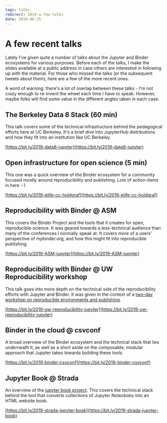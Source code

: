 ```yaml
---
tags: talks
redirect: 2019-a-few-talks
date: 2019-06-25
---
```


# A few recent talks

Lately I've given quite a number of talks about the Jupyter and Binder
ecosystems for various purposes. Before each of the talks, I make the
slides available at a public address in case others are interested in
following up with the material. For those who missed the talks (or the
subsequent tweets about them), here are a few of the more recent ones.

A word of warning: there's a lot of overlap between these talks - I'm not
crazy enough to re-invent the wheel each time I have to speak. However, maybe
folks will find some value in the different angles taken in each case.

## The Berkeley Data 8 Stack (60 min)

This talk covers some of the technical infrastructure behind the pedagogical
efforts here at UC Berkeley. It's a brief dive into JupyterHub distributions
and how they fit into an institution like UC Berkeley.

[https://bit.ly/2019-data8-jupyter](https://bit.ly/2019-data8-jupyter)

## Open infrastructure for open science (5 min)

This one was a quick overview of the Binder ecosystem for a community focused
mostly around reproducibility and publishing. Lots of action-items in here :-)

[https://bit.ly/2019-elife-cc-holdgraf](https://bit.ly/2019-elife-cc-holdgraf)

## Reproducibility with Binder @ ASM

This covers the Binder Project and the tools that it creates for open, reproducible
science. It was geared towards a less-technical audience than many of the
conferences I normally speak at. It covers more of a users' perspective of mybinder.org,
and how this might fit into reproducible publishing.

[https://bit.ly/2019-ASM-jupyter](https://bit.ly/2019-ASM-jupyter)

## Reproducibility with Binder @ UW Reproducibility workshop

This talk goes into more depth on the technical side of the reproducibility efforts
with Jupyter and Binder. It was given in the context of a [two-day workshop on
reproducible environments and publishing](https://escience.washington.edu/writing-reproducible-executable-scientific-papers-with-r-python-a-hands-on-workshop/).


[https://bit.ly/2019-uw-reproducibility-jupyter](https://bit.ly/2019-uw-reproducibility-jupyter)

## Binder in the cloud @ csvconf

A broad overview of the Binder ecosystem and the technical stack that lies
underneath it, as well as a short aside on the composable, modular approach
that Jupyter takes towards building these tools

[https://bit.ly/2019-binder-csvconf](https://bit.ly/2019-binder-csvconf)

## Jupyter Book @ Strada

An overview of the [jupyter book project](https://jupyter.org/jupyter-book). This
covers the technical stack behind the tool that converts collections of
Jupyter Noteoboks into an HTML website book.

[https://bit.ly/2019-strada-jupyter-book](https://bit.ly/2019-strada-jupyter-book)
